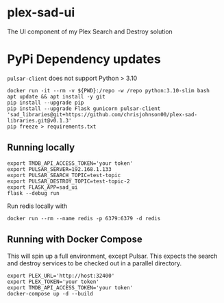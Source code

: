 # plex-sad-ui

The UI component of my Plex Search and Destroy solution

# PyPi Dependency updates

`pulsar-client` does not support Python > 3.10

```shell
docker run -it --rm -v ${PWD}:/repo -w /repo python:3.10-slim bash
apt update && apt install -y git
pip install --upgrade pip
pip install --upgrade Flask gunicorn pulsar-client 'sad_libraries@git+https://github.com/chrisjohnson00/plex-sad-libraries.git@v0.1.3'
pip freeze > requirements.txt
```

## Running locally

```commandline
export TMDB_API_ACCESS_TOKEN='your token'
export PULSAR_SERVER=192.168.1.133
export PULSAR_SEARCH_TOPIC=test-topic
export PULSAR_DESTROY_TOPIC=test-topic-2
export FLASK_APP=sad_ui
flask --debug run
```

Run redis locally with

```shell
docker run --rm --name redis -p 6379:6379 -d redis
```

## Running with Docker Compose

This will spin up a full environment, except Pulsar. This expects the search and destroy services to be checked out in a
parallel directory.

```shell
export PLEX_URL='http://host:32400'
export PLEX_TOKEN='your token'
export TMDB_API_ACCESS_TOKEN='your token'
docker-compose up -d --build
```
